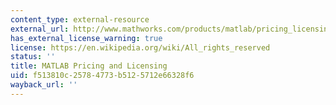 ```yaml
---
content_type: external-resource
external_url: http://www.mathworks.com/products/matlab/pricing_licensing.html?s_iid=ML2012_pricing_a#commercial_use
has_external_license_warning: true
license: https://en.wikipedia.org/wiki/All_rights_reserved
status: ''
title: MATLAB Pricing and Licensing
uid: f513810c-2578-4773-b512-5712e66328f6
wayback_url: ''
---
```

